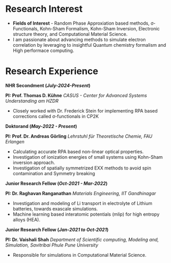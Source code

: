 # Research Interest
- **Fields of Interest** - Random Phase Approxiation based methods,  σ-Functionals, Kohn-Sham Formalism, Kohn-Sham Inversion, Electronic structure theory, and Computational Material Science.
- I am passionate about advancing methods to simulate electron correlation by leveraging to insightful Quantum chemistry formalism and High performace computing. 


# Research Experience
**NHR Secondment (_July-2024-Present_)**

**PI: Prof. Thomas D. Kühne**
 _CASUS - Center for Advanced Systems Understanding am HZDR_


- Closely worked with Dr. Frederick Stein for implementing RPA based corrections called σ-functionals in CP2K

**Doktorand (_May-2022 - Present_)**

**PI: Prof. Dr. Andreas Görling** _Lehrstuhl für Theoretische Chemie, FAU Erlangen_

- Calculating accurate RPA based non-linear
optical properties.
- Investigation of ionization energies of small systems using Kohn-Sham inversion approach.
- Investigation of spatially symmetrized EXX methods to avoid spin contamination and Symmetry breaking

**Junior Research Fellow (_Oct-2021 - Mar-2022_)**

**PI: Dr. Raghavan Ranganathan** _Materials Engineering, IIT Gandhinagar_ 

-  Investigation and modeling of Li transport in electrolyte of Lithium batteries, towards exascale simulations.
- Machine learning based interatomic potentials (mlip) for high entropy alloys (HEA).

**Junior Research Fellow (_Jan-2021 to Oct-2021_)**

**PI: Dr. Vaishali Shah** _Department of Scientific computing, Modeling and, Simulation, Savitribai Phule Pune University_



- Responsible for simulations in Computational
Material Science.
